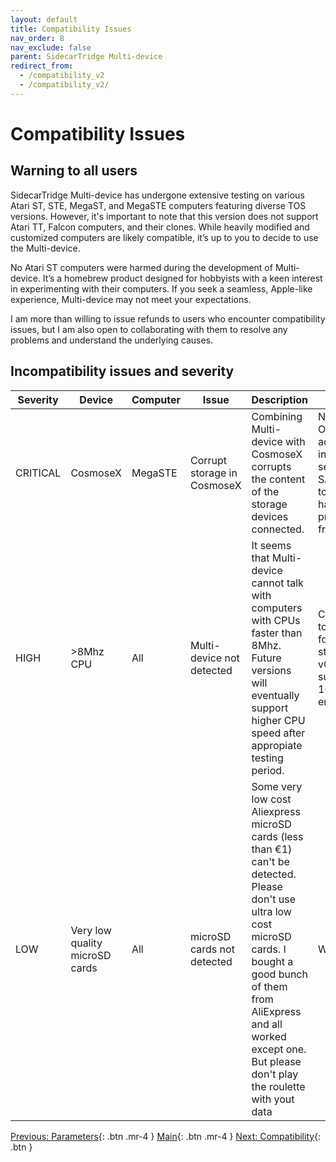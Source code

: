 ```yaml
---
layout: default
title: Compatibility Issues
nav_order: 8
nav_exclude: false
parent: SidecarTridge Multi-device
redirect_from:
  - /compatibility_v2
  - /compatibility_v2/
---
```


# Compatibility Issues

## Warning to all users
SidecarTridge Multi-device has undergone extensive testing on various Atari ST, STE, MegaST, and MegaSTE computers featuring diverse TOS versions. However, it's important to note that this version does not support Atari TT, Falcon computers, and their clones. While heavily modified and customized computers are likely compatible, it’s up to you to decide to use the Multi-device.

No Atari ST computers were harmed during the development of Multi-device. It’s a homebrew product designed for hobbyists with a keen interest in experimenting with their computers. If you seek a seamless, Apple-like experience, Multi-device may not meet your expectations.

I am more than willing to issue refunds to users who encounter compatibility issues, but I am also open to collaborating with them to resolve any problems and understand the underlying causes.

## Incompatibility issues and severity

| Severity | Device | Computer | Issue | Description | Fix |
|----------|--------|----------|-------|-------------|-----|
| CRITICAL | CosmoseX | MegaSTE | Corrupt storage in CosmoseX | Combining Multi-device with CosmoseX corrupts the content of the storage devices connected. | Not yet (UPDATE 30-Oct-2023: The adjustments we made in v0.0.10, specifically setting the parameter SAFE_CONFIG_REBOOT to TRUE, appear to have effectively prevented the issue from recurring.  |
| HIGH | >8Mhz CPU | All | Multi-device not detected | It seems that Multi-device cannot talk with computers with CPUs faster than 8Mhz. Future versions will eventually support higher CPU speed after appropiate testing period. | Change the CPU speed to 8Mhz without cache for compatibility. Note: starting in beta-v0.0.14 Multi-device supports MegaSTE in 16Mhz and cache enabled.|
| LOW | Very low quality microSD cards | All | microSD cards not detected | Some very low cost Aliexpress microSD cards (less than €1) can't be detected. Please don't use ultra low cost microSD cards. I bought a good bunch of them from AliExpress and all worked except one. But please don't play the roulette with yout data | Won't fix |

[Previous: Parameters](/sidecartridge-multidevice/parameters_v2/){: .btn .mr-4 }
[Main](/sidecartridge-multidevice/){: .btn .mr-4 }
[Next: Compatibility](/sidecartridge-multidevice/compatibility_v2/){: .btn }
